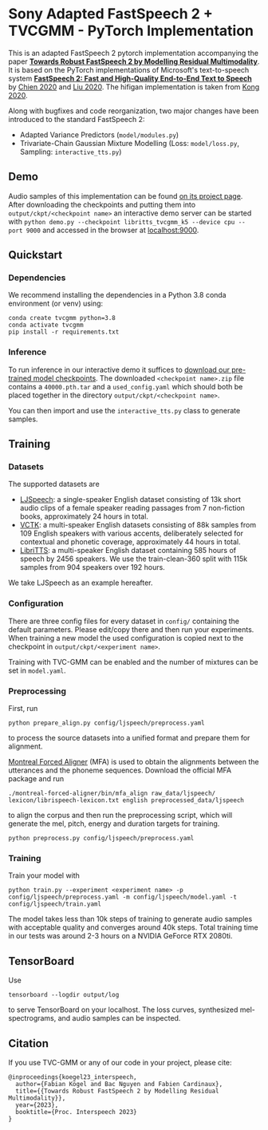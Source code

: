 # Sony Adapted FastSpeech 2 + TVCGMM - PyTorch Implementation

This is an adapted FastSpeech 2 pytorch implementation accompanying the paper [**Towards Robust FastSpeech 2 by Modelling Residual Multimodality**](https://sony.github.io/ai-research-code/tvcgmm).
It is based on the PyTorch implementations of Microsoft's text-to-speech system [**FastSpeech 2: Fast and High-Quality End-to-End Text to Speech**](https://arxiv.org/abs/2006.04558v1) by [Chien 2020](https://github.com/ming024/FastSpeech2) and [Liu 2020](https://github.com/xcmyz/FastSpeech).
The hifigan implementation is taken from [Kong 2020](https://github.com/jik876/hifi-gan).

Along with bugfixes and code reorganization, two major changes have been introduced to the standard FastSpeech 2:
- Adapted Variance Predictors (`model/modules.py`)
- Trivariate-Chain Gaussian Mixture Modelling (Loss: `model/loss.py`, Sampling: `interactive_tts.py`)

## Demo
Audio samples of this implementation can be found [on its project page](https://sony.github.io/ai-research-code/tvcgmm).
After downloading the checkpoints and putting them into `output/ckpt/<checkpoint name>` an interactive demo server can be started with `python demo.py --checkpoint libritts_tvcgmm_k5 --device cpu --port 9000` and accessed in the browser at [localhost:9000](http://localhost:9000).

## Quickstart

### Dependencies
We recommend installing the dependencies in a Python 3.8 conda environment (or venv) using:
```
conda create tvcgmm python=3.8
conda activate tvcgmm
pip install -r requirements.txt
```

### Inference

To run inference in our interactive demo it suffices to [download our pre-trained model checkpoints](https://github.com/sony/ai-research-code/releases). 
The downloaded `<checkpoint name>.zip` file contains a `40000.pth.tar` and a `used_config.yaml` which should both be placed together in the directory `output/ckpt/<checkpoint name>`. 

You can then import and use the `interactive_tts.py` class to generate samples.

## Training

### Datasets

The supported datasets are

- [LJSpeech](https://keithito.com/LJ-Speech-Dataset/): a single-speaker English dataset consisting of 13k short audio clips of a female speaker reading passages from 7 non-fiction books, approximately 24 hours in total.
- [VCTK](https://datashare.ed.ac.uk/handle/10283/3443): a multi-speaker English datasets consisting of 88k samples from 109 English speakers with various accents, deliberately selected for contextual and phonetic coverage, approximately 44 hours in total.
- [LibriTTS](https://research.google/tools/datasets/libri-tts/): a multi-speaker English dataset containing 585 hours of speech by 2456 speakers. We use the train-clean-360 split with 115k samples from 904 speakers over 192 hours.

We take LJSpeech as an example hereafter.

### Configuration
There are three config files for every dataset in `config/` containing the default parameters. 
Please edit/copy there and then run your experiments.
When training a new model the used configuration is copied next to the checkpoint in `output/ckpt/<experiment name>`.

Training with TVC-GMM can be enabled and the number of mixtures can be set in `model.yaml`.

### Preprocessing
 
First, run 
```
python prepare_align.py config/ljspeech/preprocess.yaml
```
to process the source datasets into a unified format and prepare them for alignment.

[Montreal Forced Aligner](https://montreal-forced-aligner.readthedocs.io/en/latest/) (MFA) is used to obtain the alignments between the utterances and the phoneme sequences.
Download the official MFA package and run
```
./montreal-forced-aligner/bin/mfa_align raw_data/ljspeech/ lexicon/librispeech-lexicon.txt english preprocessed_data/ljspeech
```
to align the corpus and then run the preprocessing script, which will generate the mel, pitch, energy and duration targets for training.
```
python preprocess.py config/ljspeech/preprocess.yaml
```

### Training

Train your model with
```
python train.py --experiment <experiment name> -p config/ljspeech/preprocess.yaml -m config/ljspeech/model.yaml -t config/ljspeech/train.yaml
```

The model takes less than 10k steps of training to generate audio samples with acceptable quality and converges around 40k steps. Total training time in our tests was around 2-3 hours on a NVIDIA GeForce RTX 2080ti.

## TensorBoard

Use
```
tensorboard --logdir output/log
```
to serve TensorBoard on your localhost.
The loss curves, synthesized mel-spectrograms, and audio samples can be inspected.

## Citation
If you use TVC-GMM or any of our code in your project, please cite:
```
@inproceedings{koegel23_interspeech,
  author={Fabian Kögel and Bac Nguyen and Fabien Cardinaux},
  title={{Towards Robust FastSpeech 2 by Modelling Residual Multimodality}},
  year={2023},
  booktitle={Proc. Interspeech 2023}
}
```
